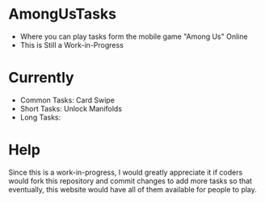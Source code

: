 # AmongUsTasks
- Where you can play tasks form the mobile game "Among Us" Online
- This is Still a Work-in-Progress
# Currently
- Common Tasks: Card Swipe
- Short Tasks: Unlock Manifolds
- Long Tasks:
# Help
Since this is a work-in-progress, I would greatly appreciate it if coders would fork this repository and commit changes to add more tasks so that eventually, this website would have all of them available for people to play.
